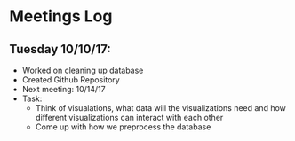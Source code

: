 # Meetings Log

## Tuesday 10/10/17:
* Worked on cleaning up database
* Created Github Repository
* Next meeting: 10/14/17
* Task: 
  * Think of visualations, what data will the visualizations need and how different visualizations can interact with each other
  * Come up with how we preprocess the database
